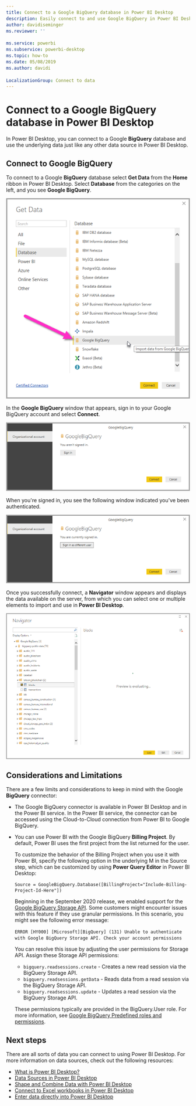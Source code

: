 ```yaml
---
title: Connect to a Google BigQuery database in Power BI Desktop
description: Easily connect to and use Google BigQuery in Power BI Desktop
author: davidiseminger
ms.reviewer: ''

ms.service: powerbi
ms.subservice: powerbi-desktop
ms.topic: how-to
ms.date: 05/08/2019
ms.author: davidi

LocalizationGroup: Connect to data
---
```

# Connect to a Google BigQuery database in Power BI Desktop
In Power BI Desktop, you can connect to a Google **BigQuery** database and use the underlying data just like any other data source in Power BI Desktop.

## Connect to Google BigQuery
To connect to a Google **BigQuery** database select **Get Data** from the **Home** ribbon in Power BI Desktop. Select **Database** from the categories on the left, and you see **Google BigQuery**.

![Get Data dialog for Google BigQuery](media/desktop-connect-bigquery/connect_bigquery_01.png)

In the **Google BigQuery** window that appears, sign in to your Google BigQuery account and select **Connect**.

![Sign in to Google BigQuery](media/desktop-connect-bigquery/connect_bigquery_02.png)

When you're signed in, you see the following window indicated you've been authenticated. 

![Signed in to Google](media/desktop-connect-bigquery/connect_bigquery_02b.png)

Once you successfully connect, a **Navigator** window appears and displays the data available on the server, from which you can select one or multiple elements to import and use in **Power BI Desktop**.

![Data from Google BigQuery](media/desktop-connect-bigquery/connect_bigquery_03.png)

## Considerations and Limitations
There are a few limits and considerations to keep in mind with the Google **BigQuery** connector:

* The Google BigQuery connector is available in Power BI Desktop and in the Power BI service. In the Power BI service, the connector can be accessed using the Cloud-to-Cloud connection from Power BI to Google BigQuery.

* You can use Power BI with the Google BigQuery **Billing Project**. By default, Power BI uses the first project from the list returned for the user. 

  To customize the behavior of the Billing Project when you use it with Power BI, specify the following option in the underlying M in the Source step, which can be customized by using **Power Query Editor** in Power BI Desktop:

  ```
  Source = GoogleBigQuery.Database([BillingProject="Include-Billing-Project-Id-Here"])
  ```

  Beginning in the September 2020 release, we enabled support for the [Google BigQuery Storage API](https://cloud.google.com/bigquery/docs/reference/storage). Some customers might encounter issues with this feature if they use granular permissions. In this scenario, you might see the following error message:

  `ERROR [HY000] [Microsoft][BigQuery] (131) Unable to authenticate with Google BigQuery Storage API. Check your account permissions`

  You can resolve this issue by adjusting the user permissions for Storage API. Assign these Storage API permissions:

  - `bigquery.readsessions.create` - Creates a new read session via the BigQuery Storage API.
  - `bigquery.readsessions.getData` - Reads data from a read session via the BigQuery Storage API.
  - `bigquery.readsessions.update` - Updates a read session via the BigQuery Storage API.

  These permissions typically are provided in the BigQuery.User role. For more information, see [Google BigQuery Predefined roles and permissions](https://cloud.google.com/bigquery/docs/access-control).


## Next steps
There are all sorts of data you can connect to using Power BI Desktop. For more information on data sources, check out the following resources:

* [What is Power BI Desktop?](../fundamentals/desktop-what-is-desktop.md)
* [Data Sources in Power BI Desktop](desktop-data-sources.md)
* [Shape and Combine Data with Power BI Desktop](desktop-shape-and-combine-data.md)
* [Connect to Excel workbooks in Power BI Desktop](desktop-connect-excel.md)   
* [Enter data directly into Power BI Desktop](desktop-enter-data-directly-into-desktop.md)   
